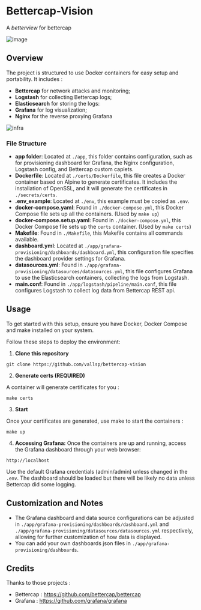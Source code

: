 # Bettercap-Vision

A *betterview* for bettercap

![image](https://github.com/Vallsp/bettercap-vision/assets/145016532/40f47f61-fbeb-476b-b267-e3236e6b7180)

## Overview

The project is structured to use Docker containers for easy setup and portability. It includes : 

- **Bettercap** for network attacks and monitoring;
- **Logstash** for collecting Bettercap logs;
- **Elasticsearch** for storing the logs:
- **Grafana** for log visualization;
- **Nginx** for the reverse proxying Grafana

![infra](https://github.com/Vallsp/bettercap-vision/assets/145016532/4008b56e-15c8-4f53-818e-f0b4f874c845)

### File Structure

- **app folder**: Located at `./app`, this folder contains configuration, such as for provisioning dashboard for Grafana, the Nginx configuration, Logstash config, and Bettercap custom caplets.
- **Dockerfile**: Located at `./certs/Dockerfile`, this file creates a Docker container based on Alpine to generate certificates. It includes the installation of OpenSSL, and it will generate the certificates in `./secrets/certs`.
- **.env_example**: Located at `./env`, this example must be copied as `.env`.
- **docker-compose.yaml**: Found in `./docker-compose.yml`, this Docker Compose file sets up all the containers. (Used by `make up`)
- **docker-compose.setup.yaml**: Found in `./docker-compose.yml`, this Docker Compose file sets up the `certs` container. (Used by `make certs`)
- **Makefile**: Found in `./Makefile`, this Makefile contains all commands available.
- **dashboard.yml**: Located at `./app/grafana-provisioning/dashboards/dashboard.yml`, this configuration file specifies the dashboard provider settings for Grafana.
- **datasources.yml**: Found in `./app/grafana-provisioning/datasources/datasources.yml`, this file configures Grafana to use the Elasticsearch containers, collecting the logs from Logstash.
- **main.conf**: Found in `./app/logstash/pipeline/main.conf`, this file configures Logstash to collect log data from Bettercap REST api.

## Usage

To get started with this setup, ensure you have Docker, Docker Compose and make installed on your system. 

Follow these steps to deploy the environment:

1. **Clone this repository**

```
git clone https://github.com/vallsp/bettercap-vision
```

2. **Generate certs (REQUIRED)**

A container will generate certificates for you :

```
make certs
```

3. **Start**
    
Once your certificates are generated, use make to start the containers :

```
make up
```

4. **Accessing Grafana:**
Once the containers are up and running, access the Grafana dashboard through your web browser:

```http://localhost```

Use the default Grafana credentials (admin/admin) unless changed in the `.env`. The dashboard should be loaded but there will be likely no data unless Bettercap did some logging.

## Customization and Notes

- The Grafana dashboard and data source configurations can be adjusted in `./app/grafana-provisioning/dashboards/dashboard.yml` and `./app/grafana-provisioning/datasources/datasources.yml` respectively, allowing for further customization of how data is displayed.
- You can add your own dashboards json files in `./app/grafana-provisioning/dashboards`.

## Credits

Thanks to those projects :

- Bettercap : https://github.com/bettercap/bettercap
- Grafana : https://github.com/grafana/grafana
